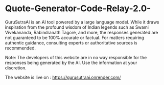 # Quote-Generator-Code-Relay-2.0-

GuruSutraAI is an AI tool powered by a large language model. While it draws inspiration from the profound wisdom of Indian legends such as Swami Vivekananda, Rabindranath Tagore, and more, the responses generated are not guaranteed to be 100% accurate or factual. For matters requiring authentic guidance, consulting experts or authoritative sources is recommended.

Note: The developers of this website are in no way responsible for the responses being generated by the AI. Use the information at your discretion.

The website is live on : https://gurusutraai.onrender.com/
